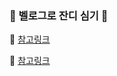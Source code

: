 ### 🌱 벨로그로 잔디 심기 🌱

📌 [참고링크](https://velog.io/@gmltn9233/Velog%EB%A1%9C-%EA%B9%83%ED%97%88%EB%B8%8C-%EC%9E%94%EB%94%94-%EC%8B%AC%EA%B8%B0)

📌 [참고링크](https://velog.io/@sooozi/velog%EC%99%80-github-%EC%97%B0%EB%8F%99-%EB%B2%A8%EB%A1%9C%EA%B7%B8-%EA%B8%80%EC%93%B0%EA%B3%A0-%EC%9E%94%EB%94%94%EC%8B%AC%EA%B8%B0)

